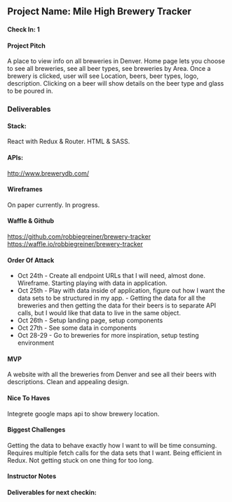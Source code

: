 ## Project Name: Mile High Brewery Tracker

#### Check In: 1

#### Project Pitch

A place to view info on all breweries in Denver. Home page lets you choose to see all breweries, see all beer types, see breweries by Area.  Once a brewery is clicked, user will see Location, beers, beer types, logo, description. Clicking on a beer will show details on the beer type and glass to be poured in.

### Deliverables

#### Stack:

React with Redux & Router.  HTML & SASS.

#### APIs:

http://www.brewerydb.com/

#### Wireframes

On paper currently.  In progress.

#### Waffle & Github

https://github.com/robbiegreiner/brewery-tracker
https://waffle.io/robbiegreiner/brewery-tracker

#### Order Of Attack
* Oct 24th - Create all endpoint URLs that I will need, almost done. Wireframe.  Starting playing with data in application.
* Oct 25th - Play with data inside of application, figure out how I want the data sets to be structured in my app.
         - Getting the data for all the breweries and then getting the data for their beers is to separate API calls, but
           I would like that data to live in the same object.
* Oct 26th - Setup landing page, setup components
* Oct 27th - See some data in components
* Oct 28-29 - Go to breweries for more inspiration, setup testing environment



#### MVP
A website with all the breweries from Denver and see all their beers with descriptions.
Clean and appealing design.

#### Nice To Haves
Integrete google maps api to show brewery location.

#### Biggest Challenges
Getting the data to behave exactly how I want to will be time consuming.
Requires multiple fetch calls for the data sets that I want.
Being efficient in Redux. 
Not getting stuck on one thing for too long.

#### Instructor Notes

#### Deliverables for next checkin:
